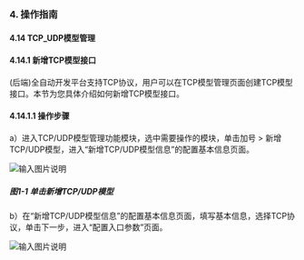 ### 4. 操作指南

#### 4.14 TCP_UDP模型管理

#### 4.14.1 新增TCP模型接口

(后端)全自动开发平台支持TCP协议，用户可以在TCP模型管理页面创建TCP模型接口。本节为您具体介绍如何新增TCP模型接口。

#### 4.14.1.1 操作步骤

a）进入TCP/UDP模型管理功能模块，选中需要操作的模块，单击加号 > 新增TCP/UDP模型，进入“新增TCP/UDP模型信息”的配置基本信息页面。

![输入图片说明](../../../../images/SoFlu%EF%BC%88%E5%90%8E%E7%AB%AF%EF%BC%89%E5%BC%80%E5%8F%91%E5%B9%B3%E5%8F%B0/1.%20%E6%9C%80%E6%96%B0%E7%89%88%E6%9C%AC%20-%20%E6%9B%B4%E6%96%B0%E6%97%A5%E6%9C%9F%20-%202022.10.08/4.%20%E6%93%8D%E4%BD%9C%E6%8C%87%E5%8D%97/14.%20TCP_UDP%E6%A8%A1%E5%9E%8B%E7%AE%A1%E7%90%86/image.png)

##### 图1-1 单击新增TCP/UDP模型

b）在“新增TCP/UDP模型信息”的配置基本信息页面，填写基本信息，选择TCP协议，单击下一步，进入“配置入口参数”页面。

![输入图片说明](../../../../images/SoFlu%EF%BC%88%E5%90%8E%E7%AB%AF%EF%BC%89%E5%BC%80%E5%8F%91%E5%B9%B3%E5%8F%B0/1.%20%E6%9C%80%E6%96%B0%E7%89%88%E6%9C%AC%20-%20%E6%9B%B4%E6%96%B0%E6%97%A5%E6%9C%9F%20-%202022.10.08/4.%20%E6%93%8D%E4%BD%9C%E6%8C%87%E5%8D%97/14.%20TCP_UDP%E6%A8%A1%E5%9E%8B%E7%AE%A1%E7%90%86/1-2.png)
